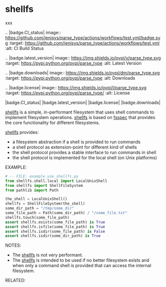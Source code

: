 shellfs
===============================================================================

xxx

.. |badge.CI_status| image:: https://github.com/jenisys/parse_type/actions/workflows/test.yml/badge.svg
    :target: https://github.com/jenisys/parse_type/actions/workflows/test.yml
    :alt: CI Build Status

.. |badge.latest_version| image:: https://img.shields.io/pypi/v/parse_type.svg
    :target: https://pypi.python.org/pypi/parse_type
    :alt: Latest Version

.. |badge.downloads| image:: https://img.shields.io/pypi/dm/parse_type.svg
    :target: https://pypi.python.org/pypi/parse_type
    :alt: Downloads

.. |badge.license| image:: https://img.shields.io/pypi/l/parse_type.svg
    :target: https://pypi.python.org/pypi/parse_type/
    :alt: License

|badge.CI_status| |badge.latest_version| |badge.license| |badge.downloads|

[shellfs] is a simple, in-performant filesystem that uses shell commands
to implement filesystem operations. [shellfs] is based on [fsspec]
that provides the core functionality for different filesystems.


[shellfs] provides:

* a filesystem abstraction if a shell is provided to run commands
* a shell protocol as extension-point for different kind of shells
* the shell protocol provides a stable interface to run commands in shell
* the shell protocol is implemented for the local shell (on Unix platforms)

EXAMPLE:

```python
# -- FILE: example_use_shellfs.py
from shellfs.shell.local import LocalUnixShell
from shellfs import ShellFileSystem
from pathlib import Path

the_shell = LocalUnixShell()
shellfs = ShellFileSystem(the_shell)
some_dir_path = "/tmp/some_dir"
some_file_path = Path(some_dir_path) / "/some_file.txt"
shellfs.touch(some_file_path)
assert shellfs.exists(some_file_path) is True
assert shellfs.isfile(some_file_path) is True
assert shellfs.isdir(some_file_path) is False
assert shellfs.isdir(some_dir_path) is True
```

NOTES:

* The [shellfs] is not very performant.
* The [shellfs] is intended to be used if no better filesystem exists
  and when only a command shell is provided that can access the internal filesystem.

RELATED:

[shellfs]: https://github.com/jenisys/shellfs
[fsspec]: https://github.com/fsspec/filesystem_spec
[universal_pathlib]: https://github.com/fsspec/universal_pathlib
